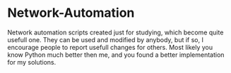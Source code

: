 # Network-Automation

Network automation scripts created just for studying, which become quite usefull one. 
They can be used and modified by anybody, but if so, I encourage people to report usefull changes for others.
Most likely you know Python much better then me, and you found a better implementation for my solutions.
